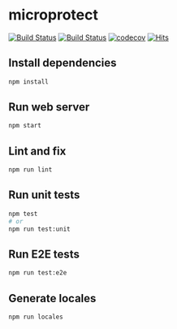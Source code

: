 # microprotect

[![Build Status](https://github.com/microprotect/microprotect.com/workflows/CI/badge.svg?branch=main)](https://github.com/microprotect/microprotect.com/actions)
[![Build Status](https://travis-ci.com/microprotect/microprotect.com.svg?branch=main)](https://travis-ci.com/microprotect/microprotect.com)
[![codecov](https://codecov.io/gh/microprotect/microprotect.com/branch/main/graph/badge.svg)](https://codecov.io/gh/microprotect/microprotect.com)
[![Hits](https://hits.seeyoufarm.com/api/count/incr/badge.svg?url=https%3A%2F%2Fgithub.com%2Fmicroprotect%2Fmicroprotect.com&count_bg=%2379C83D&title_bg=%23555555&icon=&icon_color=%23E7E7E7&title=hits&edge_flat=false)](https://hits.seeyoufarm.com)

## Install dependencies

```bash
npm install
```

## Run web server

```bash
npm start
```

## Lint and fix

```bash
npm run lint
```

## Run unit tests

```bash
npm test
# or
npm run test:unit
```

## Run E2E tests

```bash
npm run test:e2e
```

## Generate locales

```bash
npm run locales
```
